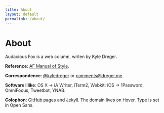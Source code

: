 ```yaml
---
title: About
layout: default
permalink: /about/
---
```

# About

Audacious Fox is a web column, writen by Kyle Dreger.

**Reference**: [AF Manual of Style](/style-guide).

**Correspondence**: [@kyledreger](http://twitter.com/kyledreger) or <comments@dreger.me>.

**Software I like**: OS X &rarr; iA Writer, iTerm2, Webkit; iOS &rarr; 1Password, OmniFocus, Tweetbot, YNAB.

**Colophon**: [GitHub pages](https://pages.github.com/) and [Jekyll](https://github.com/mojombo/jekyll). The domain lives on [Hover](http://hover.com). Type is set in Open Sans.
